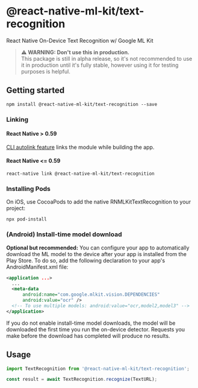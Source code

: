 # @react-native-ml-kit/text-recognition

React Native On-Device Text Recognition w/ Google ML Kit

> **⚠ WARNING: Don't use this in production.**  
> This package is still in alpha release, so it's not recommended to use it in production until it's fully stable, however using it for testing purposes is helpful.

## Getting started

`npm install @react-native-ml-kit/text-recognition --save`

### Linking

#### React Native > 0.59

[CLI autolink feature](https://github.com/react-native-community/cli/blob/master/docs/autolinking.md) links the module while building the app.

#### React Native <= 0.59

`react-native link @react-native-ml-kit/text-recognition`

### Installing Pods

On iOS, use CocoaPods to add the native RNMLKitTextRecognition to your project:

`npx pod-install`

### (Android) Install-time model download

**Optional but recommended:** You can configure your app to automatically download the ML model to the device after your app is installed from the Play Store. To do so, add the following declaration to your app's AndroidManifest.xml file:

```xml
<application ...>
  ...
  <meta-data
      android:name="com.google.mlkit.vision.DEPENDENCIES"
      android:value="ocr" />
  <!-- To use multiple models: android:value="ocr,model2,model3" -->
</application>
```

If you do not enable install-time model downloads, the model will be downloaded the first time you run the on-device detector. Requests you make before the download has completed will produce no results.

## Usage

```javascript
import TextRecognition from '@react-native-ml-kit/text-recognition';

const result = await TextRecognition.recognize(TextURL);
```
